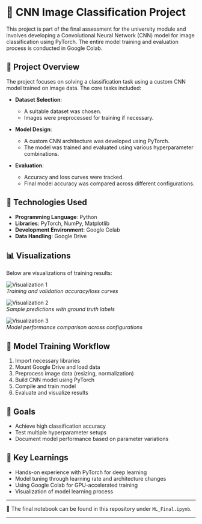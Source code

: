 # 🧠 CNN Image Classification Project

This project is part of the final assessment for the university module and involves developing a Convolutional Neural Network (CNN) model for image classification using PyTorch. The entire model training and evaluation process is conducted in Google Colab.

## 📌 Project Overview

The project focuses on solving a classification task using a custom CNN model trained on image data. The core tasks included:

- **Dataset Selection**:
  - A suitable dataset was chosen.
  - Images were preprocessed for training if necessary.

- **Model Design**:
  - A custom CNN architecture was developed using PyTorch.
  - The model was trained and evaluated using various hyperparameter combinations.

- **Evaluation**:
  - Accuracy and loss curves were tracked.
  - Final model accuracy was compared across different configurations.

## 🧪 Technologies Used

- **Programming Language**: Python
- **Libraries**: PyTorch, NumPy, Matplotlib
- **Development Environment**: Google Colab
- **Data Handling**: Google Drive

## 📊 Visualizations

Below are visualizations of training results:

![Visualization 1](./visualization_1.png)  
*Training and validation accuracy/loss curves*

![Visualization 2](./visualization_2.png)  
*Sample predictions with ground truth labels*

![Visualization 3](./visualization_3.png)  
*Model performance comparison across configurations*

## 🔁 Model Training Workflow

1. Import necessary libraries
2. Mount Google Drive and load data
3. Preprocess image data (resizing, normalization)
4. Build CNN model using PyTorch
5. Compile and train model
6. Evaluate and visualize results

## 🎯 Goals

- Achieve high classification accuracy
- Test multiple hyperparameter setups
- Document model performance based on parameter variations

## 🧠 Key Learnings

- Hands-on experience with PyTorch for deep learning
- Model tuning through learning rate and architecture changes
- Using Google Colab for GPU-accelerated training
- Visualization of model learning process

---

📂 The final notebook can be found in this repository under `ML_Final.ipynb`.

---

